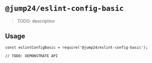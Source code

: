 # `@jump24/eslint-config-basic`

> TODO: description

## Usage

```
const eslintConfigBasic = require('@jump24/eslint-config-basic');

// TODO: DEMONSTRATE API
```
